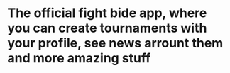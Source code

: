 # The official fight bide app, where you can create tournaments with your profile, see news arrount them and more amazing stuff


